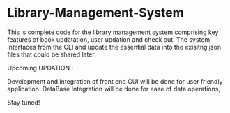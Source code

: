 # Library-Management-System
This is complete code for the library management system comprising key features of book updatation, user updation and check out. The system interfaces from the CLI and update the essential data into the exisitng json files that could be shared later.

Upcoming UPDATION :

Development and integration of front end GUI will be done for user friendly application.
DataBase Integration will be done for ease of data operations,

Stay tuned!
